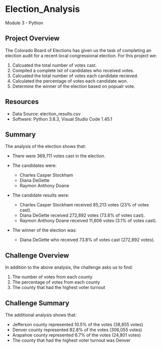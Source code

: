 # Election_Analysis
Module 3 - Python

## Project Overview
The Colorado Board of Elections has given us the task of completing an election audit for a recent local congressional election. For this project we:

1. Calcuated the total number of votes cast.
2. Compiled a complete lsit of candidates who received votes.
3. Calcuated the total number of votes each candidate recieved.
4. Calculated the percentage of votes each candidate won.
5. Determine the winner of the election based on popualr vote.

## Resources
- Data Source: election_results.csv
- Software: Python 3.8.3, Visual Studio Code 1.45.1

## Summary 
The analysis of the election shows that:

- There were 369,711 votes cast in the election.

- The candidates were:
    - Charles Casper Stockham
    - Diana DeGette
    - Raymon Anthony Doane
    
- The candidate results were:
    - Charles Casper Stockham received 85,213 votes (23% of votes cast).
    - Diana DeGette received 272,892 votes (73.8% of votes cast).
    - Raymon Anthony Doane received 11,606 votes (3.1% of votes cast).
    
- The winner of the election was:
    - Diana DeGette who received 73.8% of votes cast (272,892 votes).
    
## Challenge Overview
In addition to the above analysis, the challenge asks us to find:
1. The number of votes from each county
2. The percentage of votes from each county
3. The county that had the highest voter turnout

## Challenge Summary
The additional analysis shows that:

- Jefferson county represented 10.5% of the votes (38,855 votes)
- Denver county represented 82.8% of the votes (306,055 votes)
- Arapahoe county represented 6.7% of the votes (24,801 votes)
- The county that had the highest voter turnout was Denver
